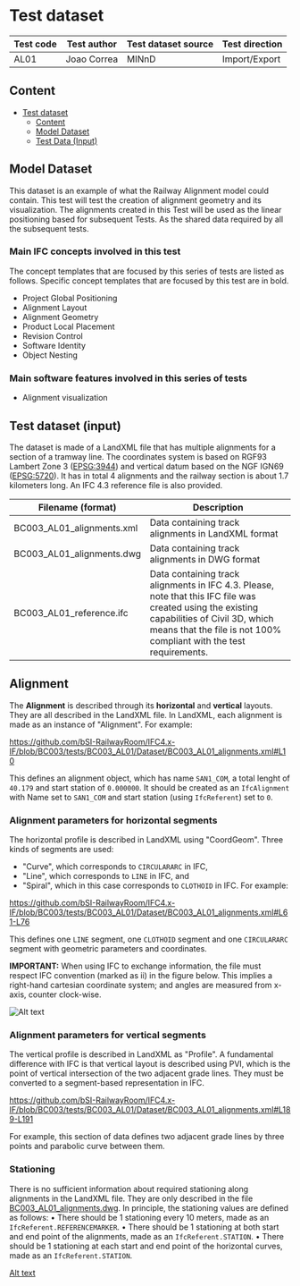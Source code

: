 # Test dataset

| Test code | Test author     | Test dataset source | Test direction |
|-----------|-----------------|---------------------|----------------|
| AL01      | Joao Correa     | MINnD               | Import/Export  |

## Content
- [Test dataset](#test-dataset)
  - [Content](#content)
  - [Model Dataset](#model-dataset)
  - [Test Data (Input)](#test-data-input)


## Model Dataset

This dataset is an example of what the Railway Alignment model could contain. This test will test the creation of alignment geometry and its visualization. The alignments created in this Test will be used as the linear positioning based for subsequent Tests. As the shared data required by all the subsequent tests.

### Main IFC concepts involved in this test

The concept templates that are focused by this series of tests are listed as follows. Specific concept templates that are focused by this test are in bold.
- Project Global Positioning
- Alignment Layout
- Alignment Geometry
- Product Local Placement
- Revision Control
- Software Identity
- Object Nesting

### Main software features involved in this series of tests
	
- Alignment visualization

## Test dataset (input)

The dataset is made of a LandXML file that has multiple alignments for a section of a tramway line. The coordinates system is based on RGF93 Lambert Zone 3 ([EPSG:3944](https://epsg.io/3944)) and vertical datum based on the NGF IGN69 ([EPSG:5720](https://epsg.io/5720)).
 It has in total 4 alignments and the railway section is about 1.7 kilometers long. An IFC 4.3 reference file is also provided.

| Filename (format) | Description  |
|-----------------------------|-----------------------------------------------------------------------------------------|
|  BC003_AL01_alignments.xml  |  Data containing track alignments in LandXML format  |
|  BC003_AL01_alignments.dwg  |  Data containing track alignments in DWG format  |
|  BC003_AL01_reference.ifc  | Data containing track alignments in IFC 4.3. Please, note that this IFC file was created using the existing capabilities of Civil 3D, which means that the file is not 100% compliant with the test requirements.  |


## Alignment

The **Alignment** is described through its **horizontal** and **vertical** layouts. They are all described in the LandXML file. In LandXML, each alignment is made as an instance of "Alignment". For example:

https://github.com/bSI-RailwayRoom/IFC4.x-IF/blob/BC003/tests/BC003_AL01/Dataset/BC003_AL01_alignments.xml#L10

This defines an alignment object, which has name `SAN1_COM`, a total lenght of `40.179` and start station of `0.000000`. It should be created as an `IfcAlignment` with Name set to `SAN1_COM` and start station (using `IfcReferent`) set to `0`.


### Alignment parameters for horizontal segments

The horizontal profile is described in LandXML using "CoordGeom". Three kinds of segments are used:
- "Curve", which corresponds to `CIRCULARARC` in IFC,
- "Line", which corresponds to `LINE` in IFC, and
- "Spiral", which in this case corresponds to `CLOTHOID` in IFC.
For example:

https://github.com/bSI-RailwayRoom/IFC4.x-IF/blob/BC003/tests/BC003_AL01/Dataset/BC003_AL01_alignments.xml#L61-L76

This defines one `LINE` segment, one `CLOTHOID` segment and one `CIRCULARARC` segment with geometric parameters and coordinates.

**IMPORTANT:**
When using IFC to exchange information, the file must respect IFC convention (marked as ii) in the figure below. This implies a right-hand cartesian coordinate system; and angles are measured from x-axis, counter clock-wise.

![Alt text](Dataset/SurveyToIfcAngleConversion.png "Survey to IFC angle conversion")


### Alignment parameters for vertical segments

The vertical profile is described in LandXML as "Profile". A fundamental difference with IFC is that vertical layout is described using PVI, which is the point of vertical intersection of the two adjacent grade lines. They must be converted to a segment-based representation in IFC.

https://github.com/bSI-RailwayRoom/IFC4.x-IF/blob/BC003/tests/BC003_AL01/Dataset/BC003_AL01_alignments.xml#L189-L191

For example, this section of data defines two adjacent grade lines by three points and parabolic curve between them.

### Stationing

There is no sufficient information about required stationing along alignments in the LandXML file. They are only described in the file [BC003_AL01_alignments.dwg](./Dataset/BC003_AL01_alignments.dwg). In principle, the stationing values are defined as follows:
•	There should be 1 stationing every 10 meters, made as an `IfcReferent.REFERENCEMARKER`.
•	There should be 1 stationing at both start and end point of the alignments, made as an `IfcReferent.STATION`.
•	There should be 1 stationing at each start and end point of the horizontal curves, made as an `IfcReferent.STATION`.

[Alt text](Dataset/Example_Stationing.png "Stationing representation")


